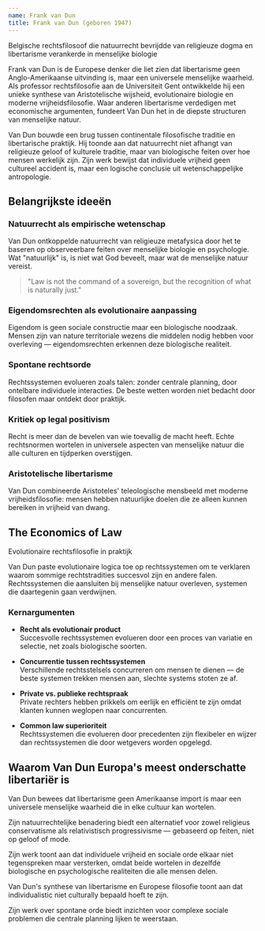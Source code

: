 ```yaml
---
name: Frank van Dun
title: Frank van Dun (geboren 1947)
---
```


Belgische rechtsfilosoof die natuurrecht bevrijdde van religieuze dogma en libertarisme verankerde in menselijke biologie

Frank van Dun is de Europese denker die liet zien dat libertarisme geen Anglo-Amerikaanse uitvinding is, maar een universele menselijke waarheid. Als professor rechtsfilosofie aan de Universiteit Gent ontwikkelde hij een unieke synthese van Aristotelische wijsheid, evolutionaire biologie en moderne vrijheidsfilosofie. Waar anderen libertarisme verdedigen met economische argumenten, fundeert Van Dun het in de diepste structuren van menselijke natuur.

Van Dun bouwde een brug tussen continentale filosofische traditie en libertarische praktijk. Hij toonde aan dat natuurrecht niet afhangt van religieuze geloof of kulturele traditie, maar van biologische feiten over hoe mensen werkelijk zijn. Zijn werk bewijst dat individuele vrijheid geen cultureel accident is, maar een logische conclusie uit wetenschappelijke antropologie.

## Belangrijkste ideeën

### Natuurrecht als empirische wetenschap
Van Dun ontkoppelde natuurrecht van religieuze metafysica door het te baseren op observeerbare feiten over menselijke biologie en psychologie. Wat "natuurlijk" is, is niet wat God beveelt, maar wat de menselijke natuur vereist.

> "Law is not the command of a sovereign, but the recognition of what is naturally just."

### Eigendomsrechten als evolutionaire aanpassing
Eigendom is geen sociale constructie maar een biologische noodzaak. Mensen zijn van nature territoriale wezens die middelen nodig hebben voor overleving — eigendomsrechten erkennen deze biologische realiteit.

### Spontane rechtsorde
Rechtssystemen evolueren zoals talen: zonder centrale planning, door ontelbare individuele interacties. De beste wetten worden niet bedacht door filosofen maar ontdekt door praktijk.

### Kritiek op legal positivism
Recht is meer dan de bevelen van wie toevallig de macht heeft. Echte rechtsnormen wortelen in universele aspecten van menselijke natuur die alle culturen en tijdperken overstijgen.

### Aristotelische libertarisme
Van Dun combineerde Aristoteles' teleologische mensbeeld met moderne vrijheidsfilosofie: mensen hebben natuurlijke doelen die ze alleen kunnen bereiken in vrijheid van dwang.

## The Economics of Law
Evolutionaire rechtsfilosofie in praktijk

Van Dun paste evolutionaire logica toe op rechtssystemen om te verklaren waarom sommige rechtstradities succesvol zijn en andere falen. Rechtssystemen die aansluiten bij menselijke natuur overleven, systemen die daartegenin gaan verdwijnen.

### Kernargumenten

- **Recht als evolutionair product**  
  Succesvolle rechtssystemen evolueren door een proces van variatie en selectie, net zoals biologische soorten.

- **Concurrentie tussen rechtssystemen**  
  Verschillende rechtsstelsels concurreren om mensen te dienen — de beste systemen trekken mensen aan, slechte systems stoten ze af.

- **Private vs. publieke rechtspraak**  
  Private rechters hebben prikkels om eerlijk en efficiënt te zijn omdat klanten kunnen weglopen naar concurrenten.

- **Common law superioriteit**  
  Rechtssystemen die evolueren door precedenten zijn flexibeler en wijzer dan rechtssystemen die door wetgevers worden opgelegd.

## Waarom Van Dun Europa's meest onderschatte libertariër is

Van Dun bewees dat libertarisme geen Amerikaanse import is maar een universele menselijke waarheid die in elke cultuur kan wortelen.

Zijn natuurrechtelijke benadering biedt een alternatief voor zowel religieus conservatisme als relativistisch progressivisme — gebaseerd op feiten, niet op geloof of mode.

Zijn werk toont aan dat individuele vrijheid en sociale orde elkaar niet tegenspreken maar versterken, omdat beide wortelen in dezelfde biologische en psychologische realiteiten die alle mensen delen.

Van Dun's synthese van libertarisme en Europese filosofie toont aan dat individualistic niet culturally bepaald hoeft te zijn.

Zijn werk over spontane orde biedt inzichten voor complexe sociale problemen die centrale planning lijken te weerstaan. 